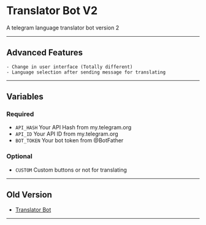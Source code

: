 # Translator Bot V2
A telegram language translator bot version 2

---

## Advanced Features

    - Change in user interface (Totally different)
    - Language selection after sending message for translating

---

## Variables


### Required

- `API_HASH` Your API Hash from my.telegram.org
- `API_ID` Your API ID from my.telegram.org
- `BOT_TOKEN` Your bot token from @BotFather

### Optional

- `CUSTOM` Custom buttons or not for translating

---

## Old Version

- [Translator Bot](https://github.com/FayasNoushad/Translator-Bot)

---
